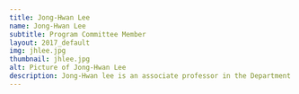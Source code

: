 ```yaml
---
title: Jong-Hwan Lee
name: Jong-Hwan Lee
subtitle: Program Committee Member
layout: 2017_default
img: jhlee.jpg
thumbnail: jhlee.jpg
alt: Picture of Jong-Hwan Lee
description: Jong-Hwan lee is an associate professor in the Department of Brain and Cognitive Engineering at Korea University.
---
```

